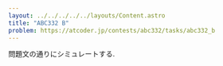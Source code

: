 ```yaml
---
layout: ../../../../../layouts/Content.astro
title: "ABC332 B"
problem: https://atcoder.jp/contests/abc332/tasks/abc332_b
---
```

問題文の通りにシミュレートする.
